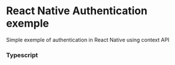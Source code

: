 # React Native Authentication exemple
Simple exemple of authentication in React Native using context API
### Typescript
